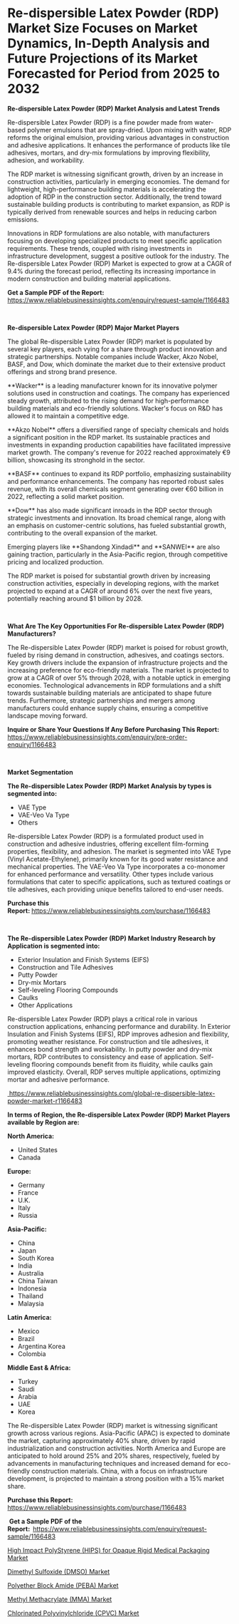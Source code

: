 <p><h1>Re-dispersible Latex Powder (RDP) Market Size Focuses on Market Dynamics, In-Depth Analysis and Future Projections of its Market Forecasted for Period from 2025 to 2032</h1></p><p><strong>Re-dispersible Latex Powder (RDP) Market Analysis and Latest Trends</strong></p>
<p><p>Re-dispersible Latex Powder (RDP) is a fine powder made from water-based polymer emulsions that are spray-dried. Upon mixing with water, RDP reforms the original emulsion, providing various advantages in construction and adhesive applications. It enhances the performance of products like tile adhesives, mortars, and dry-mix formulations by improving flexibility, adhesion, and workability.</p><p>The RDP market is witnessing significant growth, driven by an increase in construction activities, particularly in emerging economies. The demand for lightweight, high-performance building materials is accelerating the adoption of RDP in the construction sector. Additionally, the trend toward sustainable building products is contributing to market expansion, as RDP is typically derived from renewable sources and helps in reducing carbon emissions.</p><p>Innovations in RDP formulations are also notable, with manufacturers focusing on developing specialized products to meet specific application requirements. These trends, coupled with rising investments in infrastructure development, suggest a positive outlook for the industry. The Re-dispersible Latex Powder (RDP) Market is expected to grow at a CAGR of 9.4% during the forecast period, reflecting its increasing importance in modern construction and building material applications.</p></p>
<p><strong>Get a Sample PDF of the Report:&nbsp;</strong> <a href="https://www.reliablebusinessinsights.com/enquiry/request-sample/1166483?utm_campaign=63&utm_medium=2&utm_source=Github&utm_content=ia&utm_term=02022025&utm_id=re-dispersible-latex-powder-rdp">https://www.reliablebusinessinsights.com/enquiry/request-sample/1166483</a></p>
<p>&nbsp;</p>
<p><strong>Re-dispersible Latex Powder (RDP) Major Market Players</strong></p>
<p><p>The global Re-dispersible Latex Powder (RDP) market is populated by several key players, each vying for a share through product innovation and strategic partnerships. Notable companies include Wacker, Akzo Nobel, BASF, and Dow, which dominate the market due to their extensive product offerings and strong brand presence.</p><p>**Wacker** is a leading manufacturer known for its innovative polymer solutions used in construction and coatings. The company has experienced steady growth, attributed to the rising demand for high-performance building materials and eco-friendly solutions. Wacker's focus on R&D has allowed it to maintain a competitive edge.</p><p>**Akzo Nobel** offers a diversified range of specialty chemicals and holds a significant position in the RDP market. Its sustainable practices and investments in expanding production capabilities have facilitated impressive market growth. The company's revenue for 2022 reached approximately €9 billion, showcasing its stronghold in the sector.</p><p>**BASF** continues to expand its RDP portfolio, emphasizing sustainability and performance enhancements. The company has reported robust sales revenue, with its overall chemicals segment generating over €60 billion in 2022, reflecting a solid market position.</p><p>**Dow** has also made significant inroads in the RDP sector through strategic investments and innovation. Its broad chemical range, along with an emphasis on customer-centric solutions, has fueled substantial growth, contributing to the overall expansion of the market.</p><p>Emerging players like **Shandong Xindadi** and **SANWEI** are also gaining traction, particularly in the Asia-Pacific region, through competitive pricing and localized production. </p><p>The RDP market is poised for substantial growth driven by increasing construction activities, especially in developing regions, with the market projected to expand at a CAGR of around 6% over the next five years, potentially reaching around $1 billion by 2028.</p></p>
<p>&nbsp;</p>
<p><strong>What Are The Key Opportunities For Re-dispersible Latex Powder (RDP) Manufacturers?</strong></p>
<p><p>The Re-dispersible Latex Powder (RDP) market is poised for robust growth, fueled by rising demand in construction, adhesives, and coatings sectors. Key growth drivers include the expansion of infrastructure projects and the increasing preference for eco-friendly materials. The market is projected to grow at a CAGR of over 5% through 2028, with a notable uptick in emerging economies. Technological advancements in RDP formulations and a shift towards sustainable building materials are anticipated to shape future trends. Furthermore, strategic partnerships and mergers among manufacturers could enhance supply chains, ensuring a competitive landscape moving forward.</p></p>
<p><strong>Inquire or Share Your Questions If Any Before Purchasing This Report:</strong> <a href="https://www.reliablebusinessinsights.com/enquiry/pre-order-enquiry/1166483?utm_campaign=63&utm_medium=2&utm_source=Github&utm_content=ia&utm_term=02022025&utm_id=re-dispersible-latex-powder-rdp">https://www.reliablebusinessinsights.com/enquiry/pre-order-enquiry/1166483</a></p>
<p>&nbsp;</p>
<p><strong>Market Segmentation</strong></p>
<p><strong>The Re-dispersible Latex Powder (RDP) Market Analysis by types is segmented into:</strong></p>
<p><ul><li>VAE Type</li><li>VAE-Veo Va Type</li><li>Others</li></ul></p>
<p><p>Re-dispersible Latex Powder (RDP) is a formulated product used in construction and adhesive industries, offering excellent film-forming properties, flexibility, and adhesion. The market is segmented into VAE Type (Vinyl Acetate-Ethylene), primarily known for its good water resistance and mechanical properties. The VAE-Veo Va Type incorporates a co-monomer for enhanced performance and versatility. Other types include various formulations that cater to specific applications, such as textured coatings or tile adhesives, each providing unique benefits tailored to end-user needs.</p></p>
<p><strong>Purchase this Report:&nbsp;</strong><a href="https://www.reliablebusinessinsights.com/purchase/1166483?utm_campaign=63&utm_medium=2&utm_source=Github&utm_content=ia&utm_term=02022025&utm_id=re-dispersible-latex-powder-rdp">https://www.reliablebusinessinsights.com/purchase/1166483</a></p>
<p>&nbsp;</p>
<p><strong>The Re-dispersible Latex Powder (RDP) Market Industry Research by Application is segmented into:</strong></p>
<p><ul><li>Exterior Insulation and Finish Systems (EIFS)</li><li>Construction and Tile Adhesives</li><li>Putty Powder</li><li>Dry-mix Mortars</li><li>Self-leveling Flooring Compounds</li><li>Caulks</li><li>Other Applications</li></ul></p>
<p><p>Re-dispersible Latex Powder (RDP) plays a critical role in various construction applications, enhancing performance and durability. In Exterior Insulation and Finish Systems (EIFS), RDP improves adhesion and flexibility, promoting weather resistance. For construction and tile adhesives, it enhances bond strength and workability. In putty powder and dry-mix mortars, RDP contributes to consistency and ease of application. Self-leveling flooring compounds benefit from its fluidity, while caulks gain improved elasticity. Overall, RDP serves multiple applications, optimizing mortar and adhesive performance.</p></p>
<p><a href="https://www.reliablebusinessinsights.com/global-re-dispersible-latex-powder-market-r1166483?utm_campaign=63&utm_medium=2&utm_source=Github&utm_content=ia&utm_term=02022025&utm_id=re-dispersible-latex-powder-rdp">&nbsp;https://www.reliablebusinessinsights.com/global-re-dispersible-latex-powder-market-r1166483</a></p>
<p><strong>In terms of Region, the Re-dispersible Latex Powder (RDP) Market Players available by Region are:</strong></p>
<p>
    <p> <strong> North America: </strong>
        <ul>
            <li>United States</li>
            <li>Canada</li>
        </ul>
        </p> 
    <p> <strong> Europe: </strong>
        <ul>
            <li>Germany</li>
            <li>France</li>
            <li>U.K.</li>
            <li>Italy</li>
            <li>Russia</li>
        </ul>
        </p> 
    <p> <strong> Asia-Pacific: </strong>
        <ul>
            <li>China</li>
            <li>Japan</li>
            <li>South Korea</li>
            <li>India</li>
            <li>Australia</li>
            <li>China Taiwan</li>
            <li>Indonesia</li>
            <li>Thailand</li>
            <li>Malaysia</li>
        </ul>
        </p> 
    <p> <strong> Latin America: </strong>
        <ul>
            <li>Mexico</li>
            <li>Brazil</li>
            <li>Argentina Korea</li>
            <li>Colombia</li>
        </ul>
        </p> 
    <p> <strong> Middle East & Africa: </strong>
        <ul>
            <li>Turkey</li>
            <li>Saudi</li>
            <li>Arabia</li>
            <li>UAE</li>
            <li>Korea</li>
        </ul>
    </p>
    </p>
<p><p>The Re-dispersible Latex Powder (RDP) market is witnessing significant growth across various regions. Asia-Pacific (APAC) is expected to dominate the market, capturing approximately 40% share, driven by rapid industrialization and construction activities. North America and Europe are anticipated to hold around 25% and 20% shares, respectively, fueled by advancements in manufacturing techniques and increased demand for eco-friendly construction materials. China, with a focus on infrastructure development, is projected to maintain a strong position with a 15% market share.</p></p>
<p><strong>Purchase this Report: </strong><a href="https://www.reliablebusinessinsights.com/purchase/1166483?utm_campaign=63&utm_medium=2&utm_source=Github&utm_content=ia&utm_term=02022025&utm_id=re-dispersible-latex-powder-rdp">https://www.reliablebusinessinsights.com/purchase/1166483</a></p>
<p>&nbsp;<strong>Get a Sample PDF of the Report:&nbsp;&nbsp;</strong><a href="https://www.reliablebusinessinsights.com/enquiry/request-sample/1166483?utm_campaign=63&utm_medium=2&utm_source=Github&utm_content=ia&utm_term=02022025&utm_id=re-dispersible-latex-powder-rdp">https://www.reliablebusinessinsights.com/enquiry/request-sample/1166483</a></p>
<p><strong></strong></p>
<p><p><a href="https://github.com/boyermaragaret8392/Market-Research-Report-List-1/blob/main/high-impact-polystyrene-hips-for-opaque-rigid-medical-packaging-market.md?utm_campaign=63&utm_medium=2&utm_source=Github&utm_content=ia&utm_term=02022025&utm_id=re-dispersible-latex-powder-rdp">High Impact PolyStyrene (HIPS) for Opaque Rigid Medical Packaging Market</a></p><p><a href="https://github.com/muvdibezuh/Market-Research-Report-List-1/blob/main/dimethyl-sulfoxide-dmso-market.md?utm_campaign=63&utm_medium=2&utm_source=Github&utm_content=ia&utm_term=02022025&utm_id=re-dispersible-latex-powder-rdp">Dimethyl Sulfoxide (DMSO) Market</a></p><p><a href="https://github.com/ajayanhaizan/Market-Research-Report-List-1/blob/main/polyether-block-amide-peba-market.md?utm_campaign=63&utm_medium=2&utm_source=Github&utm_content=ia&utm_term=02022025&utm_id=re-dispersible-latex-powder-rdp">Polyether Block Amide (PEBA) Market</a></p><p><a href="https://github.com/berbelsagwan/Market-Research-Report-List-1/blob/main/methyl-methacrylate-mma-market.md?utm_campaign=63&utm_medium=2&utm_source=Github&utm_content=ia&utm_term=02022025&utm_id=re-dispersible-latex-powder-rdp">Methyl Methacrylate (MMA) Market</a></p><p><a href="https://github.com/dailyspunj47/Market-Research-Report-List-1/blob/main/chlorinated-polyvinylchloride-cpvc-market.md?utm_campaign=63&utm_medium=2&utm_source=Github&utm_content=ia&utm_term=02022025&utm_id=re-dispersible-latex-powder-rdp">Chlorinated Polyvinylchloride (CPVC) Market</a></p></p>